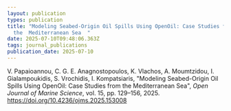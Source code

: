 ```yaml
---
layout: publication
types: publication
title: "Modeling Seabed-Origin Oil Spills Using OpenOil: Case Studies from
  the  Mediterranean Sea  "
date: 2025-07-10T09:48:06.363Z
tags: journal_publications
publication_date: 2025-07-10
---
```

<!--StartFragment-->

V. Papaioannou, C. G. E. Anagnostopoulos, K. Vlachos, A. Moumtzidou, I. Gialampoukidis, S. Vrochidis, I. Kompatsiaris, "Modeling Seabed-Origin Oil Spills Using OpenOil: Case Studies from the Mediterranean Sea", *Open Journal of Marine Science*, vol. 15, pp. 129–156, 2025. <https://doi.org/10.4236/ojms.2025.153008>

<!--EndFragment-->
